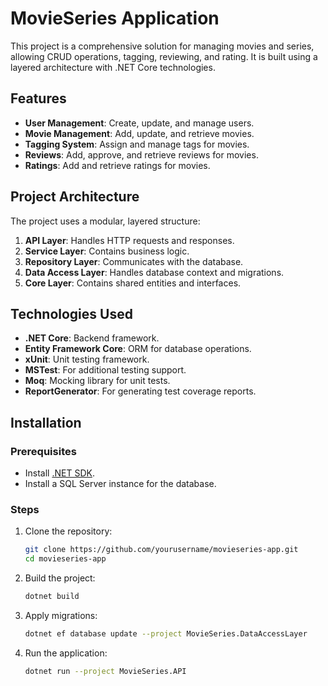 # MovieSeries Application

This project is a comprehensive solution for managing movies and series, allowing CRUD operations, tagging, reviewing, and rating. It is built using a layered architecture with .NET Core technologies.

## Features

- **User Management**: Create, update, and manage users.
- **Movie Management**: Add, update, and retrieve movies.
- **Tagging System**: Assign and manage tags for movies.
- **Reviews**: Add, approve, and retrieve reviews for movies.
- **Ratings**: Add and retrieve ratings for movies.

## Project Architecture

The project uses a modular, layered structure:

1. **API Layer**: Handles HTTP requests and responses.
2. **Service Layer**: Contains business logic.
3. **Repository Layer**: Communicates with the database.
4. **Data Access Layer**: Handles database context and migrations.
5. **Core Layer**: Contains shared entities and interfaces.

## Technologies Used

- **.NET Core**: Backend framework.
- **Entity Framework Core**: ORM for database operations.
- **xUnit**: Unit testing framework.
- **MSTest**: For additional testing support.
- **Moq**: Mocking library for unit tests.
- **ReportGenerator**: For generating test coverage reports.

## Installation

### Prerequisites

- Install [.NET SDK](https://dotnet.microsoft.com/download).
- Install a SQL Server instance for the database.

### Steps

1. Clone the repository:
   ```bash
   git clone https://github.com/yourusername/movieseries-app.git
   cd movieseries-app
2. Build the project:
    ```bash
    dotnet build
3. Apply migrations:
   ```bash
   dotnet ef database update --project MovieSeries.DataAccessLayer
4. Run the application:
   ```bash
   dotnet run --project MovieSeries.API
